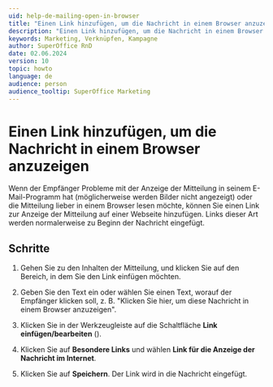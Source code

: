 ```yaml
---
uid: help-de-mailing-open-in-browser
title: "Einen Link hinzufügen, um die Nachricht in einem Browser anzuzeigen"
description: "Einen Link hinzufügen, um die Nachricht in einem Browser anzuzeigen"
keywords: Marketing, Verknüpfen, Kampagne
author: SuperOffice RnD
date: 02.06.2024
version: 10
topic: howto
language: de
audience: person
audience_tooltip: SuperOffice Marketing
---
```


# Einen Link hinzufügen, um die Nachricht in einem Browser anzuzeigen

Wenn der Empfänger Probleme mit der Anzeige der Mitteilung in seinem E-Mail-Programm hat (möglicherweise werden Bilder nicht angezeigt) oder die Mitteilung lieber in einem Browser lesen möchte, können Sie einen Link zur Anzeige der Mitteilung auf einer Webseite hinzufügen. Links dieser Art werden normalerweise zu Beginn der Nachricht eingefügt.

## Schritte

1. Gehen Sie zu den Inhalten der Mitteilung, und klicken Sie auf den Bereich, in dem Sie den Link einfügen möchten.

2. Geben Sie den Text ein oder wählen Sie einen Text, worauf der Empfänger klicken soll, z. B. "Klicken Sie hier, um diese Nachricht in einem Browser anzuzeigen".

3. Klicken Sie in der Werkzeugleiste auf die Schaltfläche **Link einfügen/bearbeiten** (<i class="ph ph-link" aria-hidden="true"></i>).

4. Klicken Sie auf **Besondere Links** und wählen **Link für die Anzeige der Nachricht im Internet**.

5. Klicken Sie auf **Speichern**. Der Link wird in die Nachricht eingefügt.
